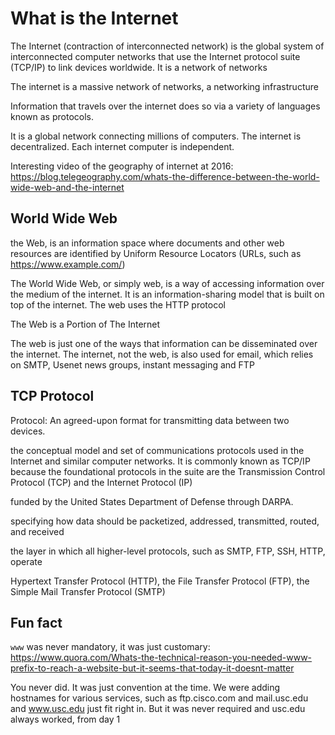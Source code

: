 # What is the Internet

The Internet (contraction of interconnected network) is the global system of interconnected computer networks that use the Internet protocol suite (TCP/IP) to link devices worldwide. It is a network of networks

The internet is a massive network of networks, a networking infrastructure

 Information that travels over the internet does so via a variety of languages known as protocols.

 It is a global network connecting millions of computers.
The internet is decentralized.
Each internet computer is independent.

Interesting video of the geography of internet at 2016: https://blog.telegeography.com/whats-the-difference-between-the-world-wide-web-and-the-internet

## World Wide Web

the Web, is an information space where documents and other web resources are identified by Uniform Resource Locators (URLs, such as https://www.example.com/)

The World Wide Web, or simply web, is a way of accessing information over the medium of the internet. It is an information-sharing model that is built on top of the internet. The web uses the HTTP protocol

The Web is a Portion of The Internet

The web is just one of the ways that information can be disseminated over the internet. The internet, not the web, is also used for email, which relies on SMTP, Usenet news groups, instant messaging and FTP

## TCP Protocol

Protocol: An agreed-upon format for transmitting data between two devices.

the conceptual model and set of communications protocols used in the Internet and similar computer networks. It is commonly known as TCP/IP because the foundational protocols in the suite are the Transmission Control Protocol (TCP) and the Internet Protocol (IP)

funded by the United States Department of Defense through DARPA.

specifying how data should be packetized, addressed, transmitted, routed, and received

the layer in which all higher-level protocols, such as SMTP, FTP, SSH, HTTP, operate

Hypertext Transfer Protocol (HTTP), the File Transfer Protocol (FTP), the Simple Mail Transfer Protocol (SMTP)

## Fun fact

`www` was never mandatory, it was just customary: https://www.quora.com/Whats-the-technical-reason-you-needed-www-prefix-to-reach-a-website-but-it-seems-that-today-it-doesnt-matter

You never did.  It was just convention at the time. We were adding hostnames for various services, such as ftp.cisco.com and mail.usc.edu and www.usc.edu just fit right in. But it was never required and usc.edu always worked, from day 1
